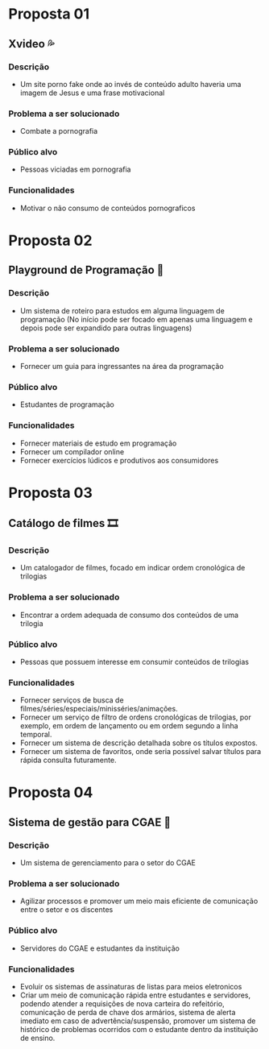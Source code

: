 # Proposta 01

## Xvideo 💦

### Descrição
- Um site porno fake onde ao invés de conteúdo adulto haveria uma imagem de Jesus e uma frase motivacional

### Problema a ser solucionado
- Combate a pornografia

### Público alvo
- Pessoas viciadas em pornografia

### Funcionalidades
- Motivar o não consumo de conteúdos pornograficos

# Proposta 02

## Playground de Programação 🚀

### Descrição
- Um sistema de roteiro para estudos em alguma linguagem de programação (No início pode ser focado em apenas uma linguagem e depois pode ser expandido para outras linguagens)

### Problema a ser solucionado
- Fornecer um guia para ingressantes na área da programação

### Público alvo
- Estudantes de programação

### Funcionalidades
- Fornecer materiais de estudo em programação
- Fornecer um compilador online
- Fornecer exercícios lúdicos e produtivos aos consumidores

# Proposta 03

## Catálogo de filmes 🎞

### Descrição
- Um catalogador de filmes, focado em indicar ordem cronológica de trilogias

### Problema a ser solucionado
- Encontrar a ordem adequada de consumo dos conteúdos de uma trilogia

### Público alvo
- Pessoas que possuem interesse em consumir conteúdos de trilogias

### Funcionalidades
- Fornecer serviços de busca de filmes/séries/especiais/minisséries/animações.
- Fornecer um serviço de filtro de ordens cronológicas de trilogias, por exemplo, em ordem de lançamento ou em ordem segundo a linha temporal.
- Fornecer um sistema de descrição detalhada sobre os títulos expostos.
- Fornecer um sistema de favoritos, onde seria possível salvar títulos para rápida consulta futuramente.

# Proposta 04

## Sistema de gestão para CGAE 📖

### Descrição
- Um sistema de gerenciamento para o setor do CGAE

### Problema a ser solucionado
- Agilizar processos e promover um meio mais eficiente de comunicação entre o setor e os discentes

### Público alvo
- Servidores do CGAE e estudantes da instituição

### Funcionalidades
- Evoluir os sistemas de assinaturas de listas para meios eletronicos
- Criar um meio de comunicação rápida entre estudantes e servidores, podendo atender a requisições de nova carteira do refeitório, comunicação de perda de chave dos armários, sistema de alerta imediato em caso de advertência/suspensão, promover um sistema de histórico de problemas ocorridos com o estudante dentro da instituição de ensino.
